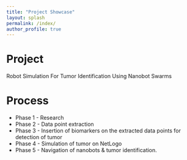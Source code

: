 ```yaml
---
title: "Project Showcase"
layout: splash
permalink: /index/
author_profile: true
---
```



# Project
Robot Simulation For Tumor Identification Using Nanobot Swarms

# Process
* Phase 1 - Research
* Phase 2 - Data point extraction
* Phase 3 - Insertion of biomarkers on the extracted data points for detection of tumor
* Phase 4 - Simulation of tumor on NetLogo
* Phase 5 - Navigation of nanobots & tumor identification.
